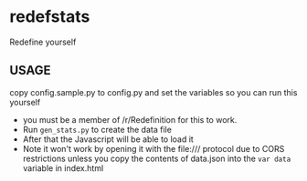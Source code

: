 # redefstats
Redefine yourself

## USAGE

copy config.sample.py to config.py and set the variables so you can run this yourself

* you must be a member of /r/Redefinition for this to work. 
* Run `gen_stats.py` to create the data file
* After that the Javascript will be able to load it
* Note it won't work by opening it with the file:/// protocol due to CORS restrictions unless you copy the contents of data.json into the `var data` variable in index.html
